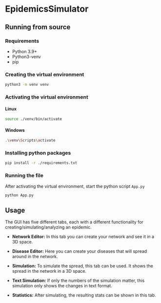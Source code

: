# EpidemicsSimulator

## Running from source

### Requirements

- Python 3.9+
- Python3-venv
- pip

### Creating the virtual environment
```bash
python3 -m venv venv
```

### Activating the virtual environment
#### Linux
```bash
source ./venv/bin/activate
```
#### Windows
```bash
.\venv\Scripts\activate
```

### Installing python packages
```bash
pip install -r ./requirements.txt
```

### Running the file
After activating the virtual environment, start the python script ```App.py```
```bash
python App.py
```

## Usage

The GUI has five different tabs, each with a different functionality for creating/simulating/analyzing an epidemic.

- **Network Editor:** In this tab you can create your network and see it in a 3D space.

- **Disease Editor:** Here you can create your diseases that will spread around in the network.

- **Simulation:** To simulate the spread, this tab can be used. It shows the spread in the network in a 3D space.

- **Text Simulation:** If only the numbers of the simulation matter, this simulation only shows the changes in text format.

- **Statistics:** After simulating, the resulting stats can be shown in this tab.

